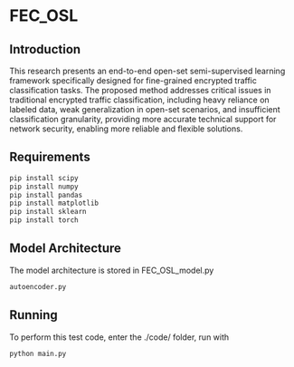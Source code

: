 # FEC_OSL

## Introduction

This research presents an end-to-end open-set semi-supervised learning framework specifically designed for fine-grained encrypted traffic classification tasks. The proposed method addresses critical issues in traditional encrypted traffic classification, including heavy reliance on labeled data, weak generalization in open-set scenarios, and insufficient classification granularity, providing more accurate technical support for network security, enabling more reliable and flexible solutions.

## Requirements

```bash
pip install scipy
pip install numpy
pip install pandas
pip install matplotlib
pip install sklearn
pip install torch
```

## Model Architecture

The model architecture is stored in FEC_OSL_model.py

```bash
autoencoder.py
```

## Running

To perform this test code, enter the ./code/ folder, run with

```bash
python main.py
```
